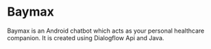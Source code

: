 # Baymax
Baymax is an Android chatbot which acts as your personal healthcare companion. It is created using Dialogflow Api and Java.
